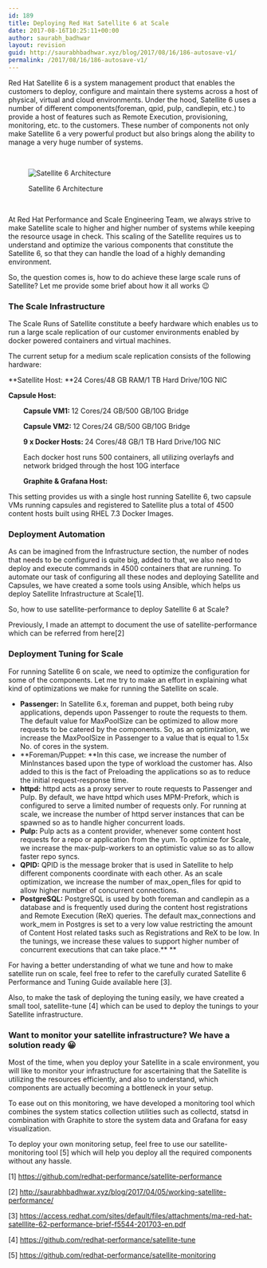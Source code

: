 ```yaml
---
id: 189
title: Deploying Red Hat Satellite 6 at Scale
date: 2017-08-16T10:25:11+00:00
author: saurabh_badhwar
layout: revision
guid: http://saurabhbadhwar.xyz/blog/2017/08/16/186-autosave-v1/
permalink: /2017/08/16/186-autosave-v1/
---
```

Red Hat Satellite 6 is a system management product that enables the customers to deploy, configure and maintain there systems across a host of physical, virtual and cloud environments. Under the hood, Satellite 6 uses a number of different components(foreman, qpid, pulp, candlepin, etc.) to provide a host of features such as Remote Execution, provisioning, monitoring, etc. to the customers. These number of components not only make Satellite 6 a very powerful product but also brings along the ability to manage a very huge number of systems.

&nbsp;<figure id="attachment_187" style="width: 1024px" class="wp-caption aligncenter">

<img class="size-full wp-image-187" src="https://i0.wp.com/saurabhbadhwar.xyz/blog/wp-content/uploads/2017/08/satarch.png?fit=640%2C675" alt="Satellite 6 Architecture" srcset="https://i0.wp.com/saurabhbadhwar.xyz/blog/wp-content/uploads/2017/08/satarch.png?w=1024 1024w, https://i0.wp.com/saurabhbadhwar.xyz/blog/wp-content/uploads/2017/08/satarch.png?resize=284%2C300 284w, https://i0.wp.com/saurabhbadhwar.xyz/blog/wp-content/uploads/2017/08/satarch.png?resize=768%2C810 768w, https://i0.wp.com/saurabhbadhwar.xyz/blog/wp-content/uploads/2017/08/satarch.png?resize=971%2C1024 971w" sizes="(max-width: 640px) 100vw, 640px" data-recalc-dims="1" /> <figcaption class="wp-caption-text">Satellite 6 Architecture</figcaption></figure> 

&nbsp;

At Red Hat Performance and Scale Engineering Team, we always strive to make Satellite scale to higher and higher number of systems while keeping the resource usage in check. This scaling of the Satellite requires us to understand and optimize the various components that constitute the Satellite 6, so that they can handle the load of a highly demanding environment.

So, the question comes is, how to do achieve these large scale runs of Satellite? Let me provide some brief about how it all works 😉

### The Scale Infrastructure

The Scale Runs of Satellite constitute a beefy hardware which enables us to run a large scale replication of our customer environments enabled by docker powered containers and virtual machines.

The current setup for a medium scale replication consists of the following hardware:

**Satellite Host: **24 Cores/48 GB RAM/1 TB Hard Drive/10G NIC

**Capsule Host:**

<p style="padding-left: 30px;">
  <strong>Capsule VM1: </strong>12 Cores/24 GB/500 GB/10G Bridge
</p>

<p style="padding-left: 30px;">
  <strong>Capsule VM2: </strong>12 Cores/24 GB/500 GB/10G Bridge
</p>

<p style="padding-left: 30px;">
  <strong>9 x Docker Hosts: </strong>24 Cores/48 GB/1 TB Hard Drive/10G NIC
</p>

<p style="padding-left: 30px;">
  Each docker host runs 500 containers, all utilizing overlayfs and network bridged through the host 10G interface
</p>

<p style="padding-left: 30px;">
  <strong>Graphite & Grafana Host: </strong>
</p>

This setting provides us with a single host running Satellite 6, two capsule VMs running capsules and registered to Satellite plus a total of 4500 content hosts built using RHEL 7.3 Docker Images.

### Deployment Automation

As can be imagined from the Infrastructure section, the number of nodes that needs to be configured is quite big, added to that, we also need to deploy and execute commands in 4500 containers that are running. To automate our task of configuring all these nodes and deploying Satellite and Capsules, we have created a some tools using Ansible, which helps us deploy Satellite Infrastructure at Scale[1].

So, how to use satellite-performance to deploy Satellite 6 at Scale?

Previously, I made an attempt to document the use of satellite-performance which can be referred from here[2]

### Deployment Tuning for Scale

For running Satellite 6 on scale, we need to optimize the configuration for some of the components. Let me try to make an effort in explaining what kind of optimizations we make for running the Satellite on scale.

  * **Passenger:** In Satellite 6.x, foreman and puppet, both being ruby applications, depends upon Passenger to route the requests to them. The default value for MaxPoolSize can be optimized to allow more requests to be catered by the components. So, as an optimization, we increase the MaxPoolSize in Passenger to a value that is equal to 1.5x No. of cores in the system.
  * **Foreman/Puppet: **In this case, we increase the number of MinInstances based upon the type of workload the customer has. Also added to this is the fact of Preloading the applications so as to reduce the initial request-response time.
  * **httpd:** httpd acts as a proxy server to route requests to Passenger and Pulp. By default, we have httpd which uses MPM-Prefork, which is configured to serve a limited number of requests only. For running at scale, we increase the number of httpd server instances that can be spawned so as to handle higher concurrent loads.
  * **Pulp:** Pulp acts as a content provider, whenever some content host requests for a repo or application from the yum. To optimize for Scale, we increase the max-pulp-workers to an optimistic value so as to allow faster repo syncs.
  * **QPID:** QPID is the message broker that is used in Satellite to help different components coordinate with each other. As an scale optimization, we increase the number of max\_open\_files for qpid to allow higher number of concurrent connections.
  * **PostgreSQL:** PostgreSQL is used by both foreman and candlepin as a database and is frequently used during the content host registrations and Remote Execution (ReX) queries. The default max\_connections and work\_mem in Postgres is set to a very low value restricting the amount of Content Host related tasks such as Registrations and ReX to be low. In the tunings, we increase these values to support higher number of concurrent executions that can take place.** **

For having a better understanding of what we tune and how to make satellite run on scale, feel free to refer to the carefully curated Satellite 6 Performance and Tuning Guide available here [3].

Also, to make the task of deploying the tuning easily, we have created a small tool, satellite-tune [4] which can be used to deploy the tunings to your Satellite infrastructure.

### Want to monitor your satellite infrastructure? We have a solution ready 😀

Most of the time, when you deploy your Satellite in a scale environment, you will like to monitor your infrastructure for ascertaining that the Satellite is utilizing the resources efficiently, and also to understand, which components are actually becoming a bottleneck in your setup.

To ease out on this monitoring, we have developed a monitoring tool which combines the system statics collection utilities such as collectd, statsd in combination with Graphite to store the system data and Grafana for easy visualization.

To deploy your own monitoring setup, feel free to use our satellite-monitoring tool [5] which will help you deploy all the required components without any hassle.

[1] https://github.com/redhat-performance/satellite-performance

[2] http://saurabhbadhwar.xyz/blog/2017/04/05/working-satellite-performance/

[3] https://access.redhat.com/sites/default/files/attachments/ma-red-hat-satelllite-62-performance-brief-f5544-201703-en.pdf

[4] https://github.com/redhat-performance/satellite-tune

[5] https://github.com/redhat-performance/satellite-monitoring

###